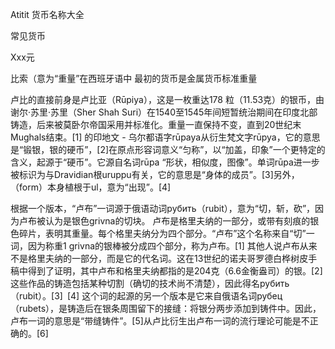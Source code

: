 Atitit 货币名称大全

常见货币

Xxx元

比索（意为“重量”在西班牙语中  最初的货币是金属货币标准重量


卢比的直接前身是卢比亚（Rūpiya），这是一枚重达178 粒（11.53克）的银币，由谢尔·苏里·苏里（Sher Shah Suri）在1540至1545年间短暂统治期间在印度北部铸造，后来被莫卧尔帝国采用并标准化。重量一直保持不变，直到20世纪末Mughals结束。[1]
的印地文 - 乌尔都语字rūpaya从衍生梵文字rūpya，它的意思是“锻银，银的硬币”，[2]在原点形容词意义“匀称”，以“加盖，印象”一个更特定的含义，起源于“硬币”。它源自名词rūpa “形状，相似度，图像”。单词rūpa进一步被标识为与Dravidian根uruppu有关，它的意思是“身体的成员”。[3]另外，（form）本身植根于ul，意为“出现”。[4]


根据一个版本，“卢布”一词源于俄语动词рубить（rubit），意为“切，斩，砍”，因为卢布被认为是银色grivna的切块。
卢布是格里夫纳的一部分，或带有刻痕的银色碎片，表明其重量。每个格里夫纳分为四个部分。“卢布”这个名称来自“切”一词，因为称重1 grivna的银棒被分成四个部分，称为卢布。[1]
其他人说卢布从来不是格里夫纳的一部分，而是它的代名词。这在13世纪的诺夫哥罗德白桦树皮手稿中得到了证明，其中卢布和格里夫纳都指的是204克（6.6金衡盎司）的银。[2]这些作品的铸造包括某种切割（确切的技术尚不清楚），因此得名рубить（rubit）。[3] [4]
这个词的起源的另一个版本是它来自俄语名词рубец（rubets），是铸造后在银条周围留下的接缝：将银分两步添加到铸件中。因此，卢布一词的意思是“带缝铸件”。[5]从卢比衍生出卢布一词的流行理论可能是不正确的。[6]

